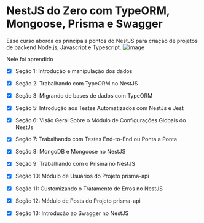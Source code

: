 # NestJS do Zero com TypeORM, Mongoose, Prisma e Swagger
Esse curso aborda os principais pontos do NestJS para criação de projetos de backend Node.js, Javascript e Typescript.
![image](https://github.com/user-attachments/assets/21c7f107-692e-4709-bf1e-5041c1e00df0)

Nele foi aprendido
- [x]  Seção 1: Introdução e manipulação dos dados
- [x]  Seção 2: Trabalhando com TypeORM no NestJS
- [x]  Seção 3: Migrando de bases de dados com TypeORM
- [x]  Seção 5: Introdução aos Testes Automatizados com NestJs e Jest
- [x]  Seção 6: Visão Geral Sobre o Módulo de Configurações Globais do NestJs
- [x]  Seção 7: Trabalhando com Testes End-to-End ou Ponta a Ponta
- [x]  Seção 8: MongoDB e Mongoose no NestJS
- [x]  Seção 9: Trabalhando com o Prisma no NestJS
- [x]  Seção 10: Módulo de Usuários do Projeto prisma-api
- [x]  Seção 11: Customizando o Tratamento de Erros no NestJS
- [x]  Seção 12: Módulo de Posts do Projeto prisma-api
- [x]  Seção 13: Introdução ao Swagger no NestJS

